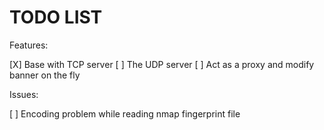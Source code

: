 # TODO LIST #

Features:

  [X] Base with TCP server
  [ ] The UDP server
  [ ] Act as a proxy and modify banner on the fly

Issues:

  [ ] Encoding problem while reading nmap fingerprint file
